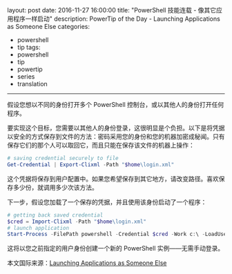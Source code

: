 ﻿layout: post
date: 2016-11-27 16:00:00
title: "PowerShell 技能连载 - 像其它应用程序一样启动"
description: PowerTip of the Day - Launching Applications as Someone Else
categories:
- powershell
- tip
tags:
- powershell
- tip
- powertip
- series
- translation
---
假设您想以不同的身份打开多个 PowerShell 控制台，或以其他人的身份打开任何程序。

要实现这个目标，您需要以其他人的身份登录，这很明显是个负担。以下是将凭据以安全的方式保存到文件的方法：密码采用您的身份和您的机器加密成秘闻。只有保存它们的那个人可以取回它，而且只能在保存该文件的机器上操作：

```powershell
# saving credential securely to file
Get-Credential | Export-Clixml -Path "$home\login.xml"
```

这个凭据将保存到用户配置中。如果您希望保存到其它地方，请改变路径。喜欢保存多少份，就调用多少次该方法。

下一步，假设您加载了一个保存的凭据，并且使用该身份启动了一个程序：

```powershell
# getting back saved credential
$cred = Import-Clixml -Path "$home\login.xml"
# launch application
Start-Process -FilePath powershell -Credential $cred -Work c:\ -LoadUserProfile
```

这将以您之前指定的用户身份创建一个新的 PowerShell 实例——无需手动登录。

<!--more-->
本文国际来源：[Launching Applications as Someone Else](http://community.idera.com/powershell/powertips/b/tips/posts/launching-applications-as-someone-else)
